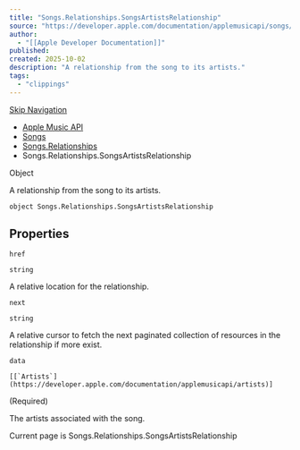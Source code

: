 ```yaml
---
title: "Songs.Relationships.SongsArtistsRelationship"
source: "https://developer.apple.com/documentation/applemusicapi/songs/relationships-data.dictionary/songsartistsrelationship"
author:
  - "[[Apple Developer Documentation]]"
published:
created: 2025-10-02
description: "A relationship from the song to its artists."
tags:
  - "clippings"
---
```

[Skip Navigation](https://developer.apple.com/documentation/applemusicapi/songs/relationships-data.dictionary/#app-main)

- [Apple Music API](https://developer.apple.com/documentation/applemusicapi)
- [Songs](https://developer.apple.com/documentation/applemusicapi/songs)
- [Songs.Relationships](https://developer.apple.com/documentation/applemusicapi/songs/relationships-data.dictionary)
- Songs.Relationships.SongsArtistsRelationship

Object

A relationship from the song to its artists.

```
object Songs.Relationships.SongsArtistsRelationship
```

## Properties

`href`

`string`

A relative location for the relationship.

`next`

`string`

A relative cursor to fetch the next paginated collection of resources in the relationship if more exist.

`data`

``[[`Artists`](https://developer.apple.com/documentation/applemusicapi/artists)]``

(Required)

The artists associated with the song.

Current page is Songs.Relationships.SongsArtistsRelationship